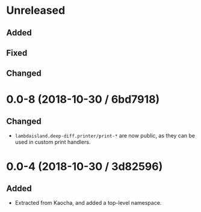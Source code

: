 # Unreleased

## Added

## Fixed

## Changed

# 0.0-8 (2018-10-30 / 6bd7918)

## Changed

- `lambdaisland.deep-diff.printer/print-*` are now public, as they can be used
  in custom print handlers.

# 0.0-4 (2018-10-30 / 3d82596)

## Added

- Extracted from Kaocha, and added a top-level namespace.
